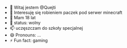 - 👋 Witaj jestem @Quejti
- 👀 Interesuję się robieniem paczek pod serwer minecraft
- 🌱 Mam 18 lat
- 💞️ status: wolny
- 📫 uczęszczam do szkoły specjalnej
- 😄 Pronouns: ...
- ⚡ Fun fact: gaming

